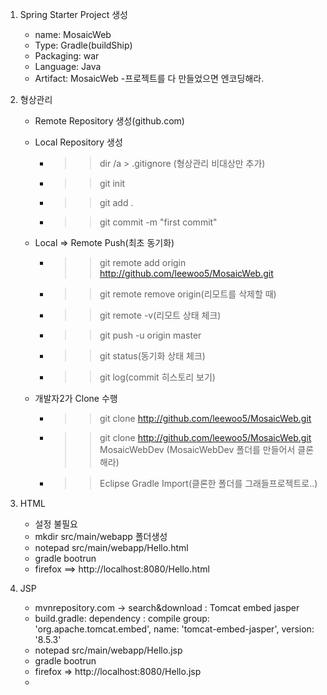 1. Spring Starter Project 생성
	- name: MosaicWeb
	- Type: Gradle(buildShip)
	- Packaging: war
	- Language: Java
	- Artifact: MosaicWeb
	-프로젝트를 다 만들었으면 엔코딩해라.

2. 형상관리 
	- Remote Repository 생성(github.com)
	- Local Repository 생성
		- >> dir /a > .gitignore (형상관리 비대상만 추가)
		- >> git init
		- >> git add .
		- >> git commit -m "first commit"
	
	- Local => Remote Push(최초 동기화)
		- >> git remote add origin http://github.com/leewoo5/MosaicWeb.git
		- >> git remote remove origin(리모트를 삭제할 때)
		- >> git remote -v(리모트 상태 체크)
		- >> git push -u origin master
		- >> git status(동기화 상태 체크)
		- >> git log(commit 히스토리 보기)
	
	- 개발자2가 Clone 수행
		- >> git clone http://github.com/leewoo5/MosaicWeb.git
		- >> git clone http://github.com/leewoo5/MosaicWeb.git MosaicWebDev
			  (MosaicWebDev 폴더를 만들어서 클론해라)
		- >> Eclipse Gradle Import(클론한 폴더를 그래들프로젝트로..) 
	
	
3. HTML
	- 설정 불필요
	- mkdir src/main/webapp 폴더생성
	- notepad src/main/webapp/Hello.html
	- gradle bootrun
	- firefox ==> http://localhost:8080/Hello.html
	
4. JSP
	- mvnrepository.com -> search&download : Tomcat embed jasper
	- build.gradle: dependency : 
		compile group: 'org.apache.tomcat.embed', name: 'tomcat-embed-jasper', version: '8.5.3'
	- notepad src/main/webapp/Hello.jsp
	- gradle bootrun
	- firefox => http://localhost:8080/Hello.jsp
	-
	
	
	
	
	
	
	 